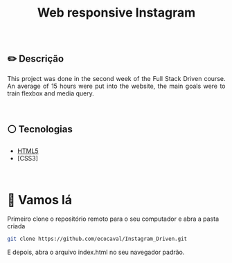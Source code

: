 # <p align = "center"> Web responsive Instagram</p>

</br>

## ✏️ Descrição
<p align="justify" >This project was done in the second week of the Full Stack Driven course. An average of 15 hours were put into the website, the main goals were to train flexbox and media query.  </p>

</br>

##  <p align = "left"> :white_circle: Tecnologias</p>

- [HTML5](https://reactjs.org/)
- [CSS3]

</br>

# 🏁 Vamos lá 

Primeiro clone o repositório remoto para o seu computador e abra a pasta criada

```bash
git clone https://github.com/ecocaval/Instagram_Driven.git
```

E depois, abra o arquivo index.html no seu navegador padrão.
